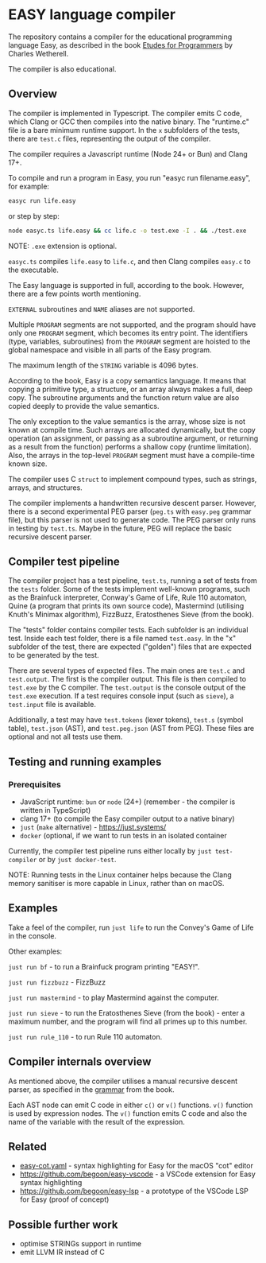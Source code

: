 # EASY language compiler

The repository contains a compiler for the educational programming language Easy, as described in the book [Etudes for Programmers](https://dl.acm.org/doi/10.5555/1096892) by Charles Wetherell.

The compiler is also educational.

## Overview

The compiler is implemented in Typescript. The compiler emits C code, which Clang or GCC then compiles into the native binary. The "runtime.c" file is a bare minimum runtime support. In the `x` subfolders of the tests, there are `test.c` files, representing the output of the compiler.

The compiler requires a Javascript runtime (Node 24+ or Bun) and Clang 17+.

To compile and run a program in Easy, you run "easyc run filename.easy", for example:

```sh
easyc run life.easy
```

or step by step:

```sh
node easyc.ts life.easy && cc life.c -o test.exe -I . && ./test.exe
```

NOTE: `.exe` extension is optional.

`easyc.ts` compiles `life.easy` to `life.c`, and then Clang compiles `easy.c` to the executable.

The Easy language is supported in full, according to the book. However, there are a few points worth mentioning.

`EXTERNAL` subroutines and `NAME` aliases are not supported.

Multiple `PROGRAM` segments are not supported, and the program should have only one `PROGRAM` segment, which becomes its entry point. The identifiers (type, variables, subroutines) from the `PROGRAM` segment are hoisted to the global namespace and visible in all parts of the Easy program.

The maximum length of the `STRING` variable is 4096 bytes.

According to the book, Easy is a copy semantics language. It means that copying a primitive type, a structure, or an array always makes a full, deep copy. The subroutine arguments and the function return value are also copied deeply to provide the value semantics.

The only exception to the value semantics is the array, whose size is not known at compile time. Such arrays are allocated dynamically, but the copy operation (an assignment, or passing as a subroutine argument, or returning as a result from the function) performs a shallow copy (runtime limitation). Also, the arrays in the top-level `PROGRAM` segment must have a compile-time known size.

The compiler uses C `struct` to implement compound types, such as strings, arrays, and structures.

The compiler implements a handwritten recursive descent parser. However, there is a second experimental PEG parser (`peg.ts` with `easy.peg` grammar file), but this parser is not used to generate code. The PEG parser only runs in testing by `test.ts`. Maybe in the future, PEG will replace the basic recursive descent parser.

## Compiler test pipeline

The compiler project has a test pipeline, `test.ts`, running a set of tests from the `tests` folder. Some of the tests implement well-known programs, such as the Brainfuck interpreter, Conway's Game of Life, Rule 110 automaton, Quine (a program that prints its own source code), Mastermind (utilising Knuth's Minimax algorithm), FizzBuzz, Eratosthenes Sieve (from the book).

The "tests" folder contains compiler tests. Each subfolder is an individual test. Inside each test folder, there is a file named `test.easy`. In the "x" subfolder of the test, there are expected ("golden") files that are expected to be generated by the test.

There are several types of expected files. The main ones are `test.c` and `test.output`. The first is the compiler output. This file is then compiled to `test.exe` by the C compiler. The `test.output` is the console output of the `test.exe` execution. If a test requires console input (such as `sieve`), a `test.input` file is available.

Additionally, a test may have `test.tokens` (lexer tokens), `test.s` (symbol table), `test.json` (AST), and `test.peg.json` (AST from PEG). These files are optional and not all tests use them.

## Testing and running examples

### Prerequisites

- JavaScript runtime: `bun` or `node` (24+) (remember - the compiler is written in TypeScript)
- clang 17+ (to compile the Easy compiler output to a native binary)
- `just` (`make` alternative) - https://just.systems/
- `docker` (optional, if we want to run tests in an isolated container

Currently, the compiler test pipeline runs either locally by `just test-compiler` or by `just docker-test`.

NOTE: Running tests in the Linux container helps because the Clang memory sanitiser is more capable in Linux, rather than on macOS.

## Examples

Take a feel of the compiler, run `just life` to run the Convey's Game of Life in the console.

Other examples:

`just run bf` - to run a Brainfuck program printing "EASY!".

`just run fizzbuzz` - FizzBuzz

`just run mastermind` - to play Mastermind against the computer.

`just run sieve` - to run the Eratosthenes Sieve (from the book) - enter a maximum number, and the program will find all primes up to this number.

`just run rule_110` - to run Rule 110 automaton.

## Compiler internals overview

As mentioned above, the compiler utilises a manual recursive descent parser, as specified in the [grammar](GRAMMAR.md) from the book.

Each AST node can emit C code in either `c()` or `v()` functions. `v()` function is used by expression nodes. The `v()` function emits C code and also the name of the variable with the result of the expression.

## Related

- [easy-cot.yaml](easy-cot.yml) - syntax highlighting for Easy for the macOS "cot" editor
- <https://github.com/begoon/easy-vscode> - a VSCode extension for Easy syntax highlighting
- <https://github.com/begoon/easy-lsp> - a prototype of the VSCode LSP for Easy (proof of concept)

## Possible further work

- optimise STRINGs support in runtime
- emit LLVM IR instead of C
